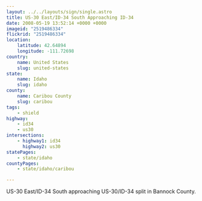 ```yaml
---
layout: ../../layouts/sign/single.astro
title: US-30 East/ID-34 South Approaching ID-34
date: 2008-05-19 13:52:14 +0000 +0000
imageid: "2519486334"
flickrid: "2519486334"
location:
    latitude: 42.64894
    longitude: -111.72698
country:
    name: United States
    slug: united-states
state:
    name: Idaho
    slug: idaho
county:
    name: Caribou County
    slug: caribou
tags:
    - shield
highway:
    - id34
    - us30
intersections:
    - highway1: id34
      highway2: us30
statePages:
    - state/idaho
countyPages:
    - state/idaho/caribou

---
```

US-30 East/ID-34 South approaching US-30/ID-34 split in Bannock County.